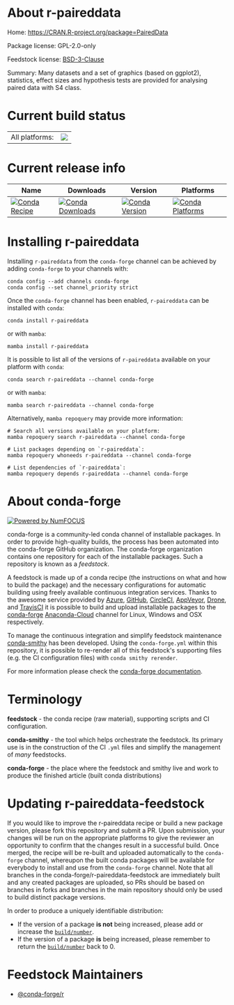 About r-paireddata
==================

Home: https://CRAN.R-project.org/package=PairedData

Package license: GPL-2.0-only

Feedstock license: [BSD-3-Clause](https://github.com/conda-forge/r-paireddata-feedstock/blob/main/LICENSE.txt)

Summary: Many datasets and a set of graphics (based on ggplot2), statistics, effect sizes and hypothesis tests are provided for analysing paired data with S4 class.

Current build status
====================


<table><tr><td>All platforms:</td>
    <td>
      <a href="https://dev.azure.com/conda-forge/feedstock-builds/_build/latest?definitionId=9744&branchName=main">
        <img src="https://dev.azure.com/conda-forge/feedstock-builds/_apis/build/status/r-paireddata-feedstock?branchName=main">
      </a>
    </td>
  </tr>
</table>

Current release info
====================

| Name | Downloads | Version | Platforms |
| --- | --- | --- | --- |
| [![Conda Recipe](https://img.shields.io/badge/recipe-r--paireddata-green.svg)](https://anaconda.org/conda-forge/r-paireddata) | [![Conda Downloads](https://img.shields.io/conda/dn/conda-forge/r-paireddata.svg)](https://anaconda.org/conda-forge/r-paireddata) | [![Conda Version](https://img.shields.io/conda/vn/conda-forge/r-paireddata.svg)](https://anaconda.org/conda-forge/r-paireddata) | [![Conda Platforms](https://img.shields.io/conda/pn/conda-forge/r-paireddata.svg)](https://anaconda.org/conda-forge/r-paireddata) |

Installing r-paireddata
=======================

Installing `r-paireddata` from the `conda-forge` channel can be achieved by adding `conda-forge` to your channels with:

```
conda config --add channels conda-forge
conda config --set channel_priority strict
```

Once the `conda-forge` channel has been enabled, `r-paireddata` can be installed with `conda`:

```
conda install r-paireddata
```

or with `mamba`:

```
mamba install r-paireddata
```

It is possible to list all of the versions of `r-paireddata` available on your platform with `conda`:

```
conda search r-paireddata --channel conda-forge
```

or with `mamba`:

```
mamba search r-paireddata --channel conda-forge
```

Alternatively, `mamba repoquery` may provide more information:

```
# Search all versions available on your platform:
mamba repoquery search r-paireddata --channel conda-forge

# List packages depending on `r-paireddata`:
mamba repoquery whoneeds r-paireddata --channel conda-forge

# List dependencies of `r-paireddata`:
mamba repoquery depends r-paireddata --channel conda-forge
```


About conda-forge
=================

[![Powered by
NumFOCUS](https://img.shields.io/badge/powered%20by-NumFOCUS-orange.svg?style=flat&colorA=E1523D&colorB=007D8A)](https://numfocus.org)

conda-forge is a community-led conda channel of installable packages.
In order to provide high-quality builds, the process has been automated into the
conda-forge GitHub organization. The conda-forge organization contains one repository
for each of the installable packages. Such a repository is known as a *feedstock*.

A feedstock is made up of a conda recipe (the instructions on what and how to build
the package) and the necessary configurations for automatic building using freely
available continuous integration services. Thanks to the awesome service provided by
[Azure](https://azure.microsoft.com/en-us/services/devops/), [GitHub](https://github.com/),
[CircleCI](https://circleci.com/), [AppVeyor](https://www.appveyor.com/),
[Drone](https://cloud.drone.io/welcome), and [TravisCI](https://travis-ci.com/)
it is possible to build and upload installable packages to the
[conda-forge](https://anaconda.org/conda-forge) [Anaconda-Cloud](https://anaconda.org/)
channel for Linux, Windows and OSX respectively.

To manage the continuous integration and simplify feedstock maintenance
[conda-smithy](https://github.com/conda-forge/conda-smithy) has been developed.
Using the ``conda-forge.yml`` within this repository, it is possible to re-render all of
this feedstock's supporting files (e.g. the CI configuration files) with ``conda smithy rerender``.

For more information please check the [conda-forge documentation](https://conda-forge.org/docs/).

Terminology
===========

**feedstock** - the conda recipe (raw material), supporting scripts and CI configuration.

**conda-smithy** - the tool which helps orchestrate the feedstock.
                   Its primary use is in the construction of the CI ``.yml`` files
                   and simplify the management of *many* feedstocks.

**conda-forge** - the place where the feedstock and smithy live and work to
                  produce the finished article (built conda distributions)


Updating r-paireddata-feedstock
===============================

If you would like to improve the r-paireddata recipe or build a new
package version, please fork this repository and submit a PR. Upon submission,
your changes will be run on the appropriate platforms to give the reviewer an
opportunity to confirm that the changes result in a successful build. Once
merged, the recipe will be re-built and uploaded automatically to the
`conda-forge` channel, whereupon the built conda packages will be available for
everybody to install and use from the `conda-forge` channel.
Note that all branches in the conda-forge/r-paireddata-feedstock are
immediately built and any created packages are uploaded, so PRs should be based
on branches in forks and branches in the main repository should only be used to
build distinct package versions.

In order to produce a uniquely identifiable distribution:
 * If the version of a package **is not** being increased, please add or increase
   the [``build/number``](https://docs.conda.io/projects/conda-build/en/latest/resources/define-metadata.html#build-number-and-string).
 * If the version of a package **is** being increased, please remember to return
   the [``build/number``](https://docs.conda.io/projects/conda-build/en/latest/resources/define-metadata.html#build-number-and-string)
   back to 0.

Feedstock Maintainers
=====================

* [@conda-forge/r](https://github.com/conda-forge/r/)

